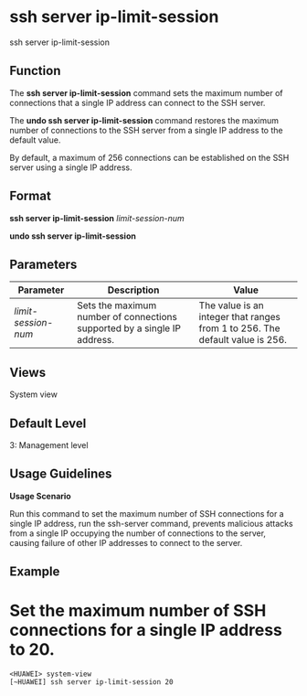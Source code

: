 ssh server ip-limit-session
===========================

ssh server ip-limit-session

Function
--------



The **ssh server ip-limit-session** command sets the maximum number of connections that a single IP address can connect to the SSH server.

The **undo ssh server ip-limit-session** command restores the maximum number of connections to the SSH server from a single IP address to the default value.



By default, a maximum of 256 connections can be established on the SSH server using a single IP address.


Format
------

**ssh server ip-limit-session** *limit-session-num*

**undo ssh server ip-limit-session**


Parameters
----------

| Parameter | Description | Value |
| --- | --- | --- |
| *limit-session-num* | Sets the maximum number of connections supported by a single IP address. | The value is an integer that ranges from 1 to 256. The default value is 256. |



Views
-----

System view


Default Level
-------------

3: Management level


Usage Guidelines
----------------

**Usage Scenario**

Run this command to set the maximum number of SSH connections for a single IP address, run the ssh-server command, prevents malicious attacks from a single IP occupying the number of connections to the server, causing failure of other IP addresses to connect to the server.


Example
-------

# Set the maximum number of SSH connections for a single IP address to 20.
```
<HUAWEI> system-view
[~HUAWEI] ssh server ip-limit-session 20

```